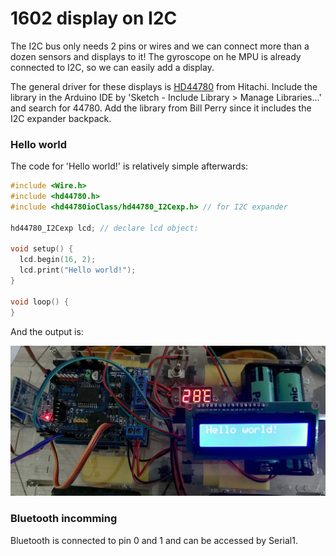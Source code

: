 # 1602 display on I2C

The I2C bus only needs 2 pins or wires and we can connect more than a dozen sensors and displays to it! The gyroscope on he MPU is already connected to I2C, so we can easily add a display.

The general driver for these displays is [HD44780](https://en.wikipedia.org/wiki/Hitachi_HD44780_LCD_controller) from Hitachi. Include the library in the Arduino IDE by 'Sketch - Include Library > Manage Libraries...' and search for 44780. Add the library from Bill Perry since it includes the I2C expander backpack.

### Hello world

The code for 'Hello world!' is relatively simple afterwards:

```c
#include <Wire.h>
#include <hd44780.h>
#include <hd44780ioClass/hd44780_I2Cexp.h> // for I2C expander

hd44780_I2Cexp lcd; // declare lcd object:

void setup() {
  lcd.begin(16, 2);
  lcd.print("Hello world!");  
}

void loop() {
}
```

And the output is:

![Hello world on the display](2019-11-24.jpg)

### Bluetooth incomming

Bluetooth is connected to pin 0 and 1 and can be accessed by Serial1.
